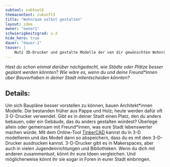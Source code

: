 ```yaml
---
subtool: subtool6
themacontent: zukunft3
title: "Wohnraum selbst gestalten"
layout: idee
owner: "owner1"
schwierigkeitsgrad: s-3
hide_hero: true
dauer: "dauer-2"
teaser: |
    Nutz 3D-Drucker und gestalte Modelle der von dir gewünschten Wohnräume.
---
```


*Hast du schon einmal darüber nachgedacht, wie Städte oder Plätze besser geplant werden könnten? Wie wäre es, wenn du und deine Freund\*innen über Bauvorhaben in deiner Stadt mitentscheiden könnten?*

## Details:
Um sich Baupläne besser vorstellen zu können, bauen Architekt\*innen Modelle. Die bestanden früher aus Pappe und Holz; heute werden dafür oft 3-D-Drucker verwendet.
Gibt es in deiner Stadt einen Platz, den du anders bebauen, oder ein Gebäude, das du anders gestalten würdest? Überlege allein oder gemeinsam mit Freund\*innen, was eure Stadt lebenswerter machen würde. Mit dem Online-Tool [TinkerCAD](https://www.tinkercad.com/) kannst du in 3-D modellieren und das Modell dann so abspeichern, dass du es mit dem 3-D-Drucker ausdrucken kannst. 3-D-Drucker gibt es in Makerspaces, aber auch in vielen Jugendeinrichtungen und Bibliotheken.
Wenn du dich mit anderen zusammentust, könnt ihr eure Ideen vergleichen. Und möglicherweise könnt ihr sie sogar in Foren in eurer Stadt einbringen.